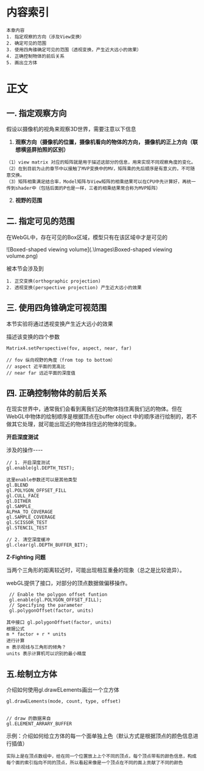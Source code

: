 ### 

# 内容索引

```
本章内容
1. 指定观察的方向（涉及View变换）
2. 确定可见的范围
3. 使用四角锥确定可见的范围（透视变换，产生近大远小的效果）
4. 正确控制物体的前后关系
5. 画出立方体
```



# 正文

## 一. 指定观察方向

假设以摄像机的视角来观察3D世界，需要注意以下信息

1. **观察方向（摄像机的位置，摄像机看向的物体的方向， 摄像机的正上方向（联想横竖屏拍照的区别）**

```
（1）view matrix 对应的矩阵就是用于描述这部分的信息，用来实现不同观察角度的变化。
（2）在到目前为止的章节中以接触了MVP变换中的MV，矩阵乘的先后顺序是有意义的，不可随意交换。
（3）矩阵相乘满足结合率，Model矩阵与View矩阵的相乘结果可以在CPU中先计算好，再统一传到shader中（包括后面的P也是一样，三者的相乘结果常合称为MVP矩阵）
```

2. **视野的范围**



## 二. 指定可见的范围

在WebGL中，存在可见的Box区域，模型只有在该区域中才是可见的

![Boxed-shaped viewing volume](.\Images\Boxed-shaped viewing volume.png)

被本节会涉及到

```
1. 正交变换(orthographic projection)
2. 透视变换(perspective projection) 产生近大远小的效果
```

## 三. 使用四角锥确定可视范围

本节实验将通过透视变换产生近大远小的效果

描述该变换的四个参数

```
Matrix4.setPerspective(fov, aspect, near, far)

// fov 纵向视野的角度（from top to bottom）
// aspect 近平面的宽高比
// near far 远近平面的深度值

```

## 四. 正确控制物体的前后关系

在现实世界中，通常我们会看到离我们近的物体挡住离我们远的物体。但在WebGL中物体的绘制顺序是根据顶点在buffer object 中的顺序进行绘制的，若不做其它处理，就可能出现近的物体挡住远的物体的现象。

**开启深度测试**

涉及的操作---- 

```
// 1. 开启深度测试
gl.enable(gl.DEPTH_TEST);

这里enable参数还可以是其他类型
gl.BLEND
gl.POLYGON_OFFSET_FILL
gl.CULL_FACE
gl.DITHER
gl.SAMPLE_
ALPHA_TO_COVERAGE
gl.SAMPLE_COVERAGE
gl.SCISSOR_TEST
gl.STENCIL_TEST
```



```
// 2. 清空深度缓冲
gl.clear(gl.DEPTH_BUFFER_BIT);
```



**Z-Fighting 问题**

当两个三角形的距离较近时，可能出现相互重叠的现象（总之是比较诡异）。

webGL提供了接口，对部分的顶点数据做偏移操作。

```
 // Enable the polygon offset funtion
 gl.enable(gl.POLYGON_OFFSET_FILL);
 // Specifying the parameter
 gl.polygonOffset(factor, units)
```

```
其中接口 gl.polygonOffset(factor, units) 
根据公式
m * factor + r * units
进行计算
m 表示视线与三角形的倾角？ 
units 表示计算机可以识别的最小精度
```



## 五.绘制立方体

介绍如何使用gl.drawELements画出一个立方体 

```
gl.drawELements(mode, count, type, offset)


// draw 的数据来自
gl.ELEMENT_ARRARY_BUFFER
```

示例：介绍如何给立方体的每一个面单独上色（默认方式是根据顶点的颜色信息进行插值）

```
实际上是在顶点数组中，给在同一个位置放上上个不同的顶点，每个顶点带有的颜色信息，构成每个面的索引指向不同的顶点，所以看起来像是一个顶点在不同的面上贡献了不同的颜色
```





